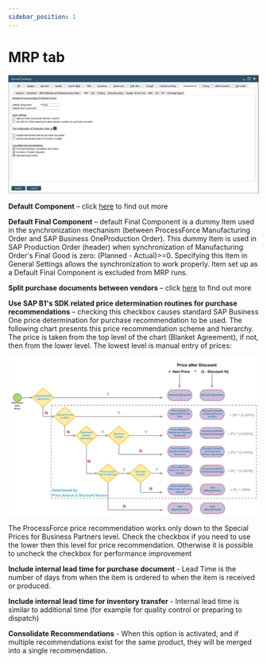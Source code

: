```yaml
---
sidebar_position: 1
---
```


# MRP tab

![General MRP Settings](./media/mrp-tab/general-settings-mrp.webp)

**Default Component** – click [here](./mrp-related-configuration.md#default-component) to find out more

**Default Final Component** – default Final Component is a dummy Item used in the synchronization mechanism (between ProcessForce Manufacturing Order and SAP Business OneProduction Order). This dummy Item is used in SAP Production Order (header) when synchronization of Manufacturing Order's Final Good is zero: (Planned - Actual)>=0. Specifying this Item in General Settings allows the synchronization to work properly. Item set up as a Default Final Component is excluded from MRP runs.

**Split purchase documents between vendors** – click [here](mrp-related-configuration.md#split-purchase-documents-between-vendors) to find out more

**Use SAP B1's SDK related price determination routines for purchase recommendations** – checking this checkbox causes standard SAP Business One price determination for purchase recommendation to be used. The following chart presents this price recommendation scheme and hierarchy. The price is taken from the top level of the chart (Blanket Agreement), if not, then from the lower level. The lowest level is manual entry of prices:

![Default priority for price selection](./media/mrp-tab/default-priority-for-price-selection.webp)

The ProcessForce price recommendation works only down to the Special Prices for Business Partners level. Check the checkbox if you need to use the lower then this level for price recommendation. Otherwise it is possible to uncheck the checkbox for performance improvement

**Include internal lead time for purchase document** - Lead Time is the number of days from when the item is ordered to when the item is received or produced.

**Include internal lead time for inventory transfer** - Internal lead time is similar to additional time (for example for quality control or preparing to dispatch)

**Consolidate Recommendations** - When this option is activated, and if multiple recommendations exist for the same product, they will be merged into a single recommendation.
